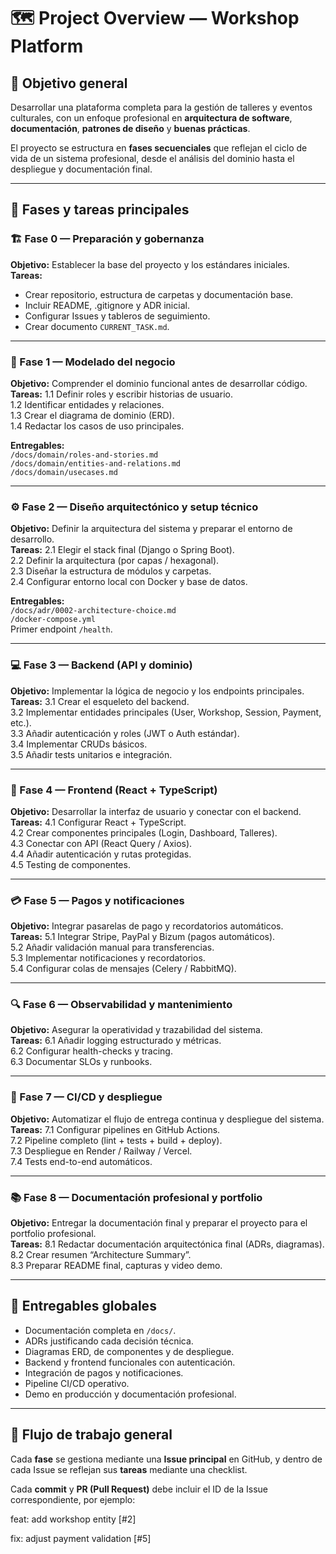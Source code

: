 # 🗺️ Project Overview — Workshop Platform

## 🎯 Objetivo general
Desarrollar una plataforma completa para la gestión de talleres y eventos culturales, con un enfoque profesional en **arquitectura de software**, **documentación**, **patrones de diseño** y **buenas prácticas**.

El proyecto se estructura en **fases secuenciales** que reflejan el ciclo de vida de un sistema profesional, desde el análisis del dominio hasta el despliegue y documentación final.

---

## 🧭 Fases y tareas principales

### 🏗️ Fase 0 — Preparación y gobernanza
**Objetivo:** Establecer la base del proyecto y los estándares iniciales.  
**Tareas:**
- Crear repositorio, estructura de carpetas y documentación base.
- Incluir README, .gitignore y ADR inicial.
- Configurar Issues y tableros de seguimiento.
- Crear documento `CURRENT_TASK.md`.

---

### 🧩 Fase 1 — Modelado del negocio
**Objetivo:** Comprender el dominio funcional antes de desarrollar código.  
**Tareas:**
1.1 Definir roles y escribir historias de usuario.  
1.2 Identificar entidades y relaciones.  
1.3 Crear el diagrama de dominio (ERD).  
1.4 Redactar los casos de uso principales.

**Entregables:**  
`/docs/domain/roles-and-stories.md`  
`/docs/domain/entities-and-relations.md`  
`/docs/domain/usecases.md`  

---

### ⚙️ Fase 2 — Diseño arquitectónico y setup técnico
**Objetivo:** Definir la arquitectura del sistema y preparar el entorno de desarrollo.  
**Tareas:**
2.1 Elegir el stack final (Django o Spring Boot).  
2.2 Definir la arquitectura (por capas / hexagonal).  
2.3 Diseñar la estructura de módulos y carpetas.  
2.4 Configurar entorno local con Docker y base de datos.

**Entregables:**  
`/docs/adr/0002-architecture-choice.md`  
`/docker-compose.yml`  
Primer endpoint `/health`.

---

### 💻 Fase 3 — Backend (API y dominio)
**Objetivo:** Implementar la lógica de negocio y los endpoints principales.  
**Tareas:**
3.1 Crear el esqueleto del backend.  
3.2 Implementar entidades principales (User, Workshop, Session, Payment, etc.).  
3.3 Añadir autenticación y roles (JWT o Auth estándar).  
3.4 Implementar CRUDs básicos.  
3.5 Añadir tests unitarios e integración.

---

### 🎨 Fase 4 — Frontend (React + TypeScript)
**Objetivo:** Desarrollar la interfaz de usuario y conectar con el backend.  
**Tareas:**
4.1 Configurar React + TypeScript.  
4.2 Crear componentes principales (Login, Dashboard, Talleres).  
4.3 Conectar con API (React Query / Axios).  
4.4 Añadir autenticación y rutas protegidas.  
4.5 Testing de componentes.

---

### 💳 Fase 5 — Pagos y notificaciones
**Objetivo:** Integrar pasarelas de pago y recordatorios automáticos.  
**Tareas:**
5.1 Integrar Stripe, PayPal y Bizum (pagos automáticos).  
5.2 Añadir validación manual para transferencias.  
5.3 Implementar notificaciones y recordatorios.  
5.4 Configurar colas de mensajes (Celery / RabbitMQ).

---

### 🔍 Fase 6 — Observabilidad y mantenimiento
**Objetivo:** Asegurar la operatividad y trazabilidad del sistema.  
**Tareas:**
6.1 Añadir logging estructurado y métricas.  
6.2 Configurar health-checks y tracing.  
6.3 Documentar SLOs y runbooks.

---

### 🚀 Fase 7 — CI/CD y despliegue
**Objetivo:** Automatizar el flujo de entrega continua y despliegue del sistema.  
**Tareas:**
7.1 Configurar pipelines en GitHub Actions.  
7.2 Pipeline completo (lint + tests + build + deploy).  
7.3 Despliegue en Render / Railway / Vercel.  
7.4 Tests end-to-end automáticos.

---

### 📚 Fase 8 — Documentación profesional y portfolio
**Objetivo:** Entregar la documentación final y preparar el proyecto para el portfolio profesional.  
**Tareas:**
8.1 Redactar documentación arquitectónica final (ADRs, diagramas).  
8.2 Crear resumen “Architecture Summary”.  
8.3 Preparar README final, capturas y video demo.

---

## 🧱 Entregables globales
- Documentación completa en `/docs/`.  
- ADRs justificando cada decisión técnica.  
- Diagramas ERD, de componentes y de despliegue.  
- Backend y frontend funcionales con autenticación.  
- Integración de pagos y notificaciones.  
- Pipeline CI/CD operativo.  
- Demo en producción y documentación profesional.

---

## 🔄 Flujo de trabajo general
Cada **fase** se gestiona mediante una **Issue principal** en GitHub, y dentro de cada Issue se reflejan sus **tareas** mediante una checklist.

Cada **commit** y **PR (Pull Request)** debe incluir el ID de la Issue correspondiente, por ejemplo:

feat: add workshop entity [#2]

fix: adjust payment validation [#5]

